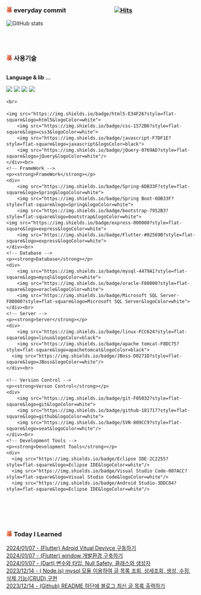 

### ![카피바라](capybara.png) everyday commit <span>&nbsp;&nbsp;&nbsp;&nbsp;&nbsp;&nbsp;&nbsp;&nbsp;&nbsp;&nbsp;&nbsp;&nbsp;&nbsp;&nbsp;&nbsp;&nbsp;&nbsp;&nbsp;&nbsp;&nbsp;&nbsp;&nbsp;&nbsp;&nbsp;&nbsp;&nbsp;&nbsp;&nbsp;&nbsp;&nbsp;&nbsp;</span> [![Hits](https://hits.seeyoufarm.com/api/count/incr/badge.svg?url=https%3A%2F%2Fgithub.com%2Fjinsugyeong&count_bg=%23CBC2D3&title_bg=%23D8C0F1&icon=&icon_color=%23E7E7E7&title=hits&edge_flat=false)](https://hits.seeyoufarm.com)
![GitHub stats](https://github-readme-stats.vercel.app/api?username=jinsugyeong&theme=buefy&show_icons=true)

<br><br>

### ![카피바라](capybara.png) 사용기술
<div style="display:flex; flex-direction:column; align-items:flex-start;">
    <!-- Language -->
    <p><strong>Language & lib ... </strong></p>
    <div>
        <img src="https://img.shields.io/badge/java-007396?style=flat-square&logo=java&logoColor=white"> 
	<img src="https://img.shields.io/badge/node.js-339933?style=flat-square&logo=Node.js&logoColor=white"> 
        <img src="https://img.shields.io/badge/PHP-777BB4?style=flat-square&logo=PHP&logoColor=white">
	<img src="https://img.shields.io/badge/Dart-0175C2?style=flat-square&logo=express&logoColor=white"> 
	
 	<br>
  
	<img src="https://img.shields.io/badge/html5-E34F26?style=flat-square&logo=html5&logoColor=white"> 
        <img src="https://img.shields.io/badge/css-1572B6?style=flat-square&logo=css3&logoColor=white">  
        <img src="https://img.shields.io/badge/javascript-F7DF1E?style=flat-square&logo=javascript&logoColor=black"> 
        <img src="https://img.shields.io/badge/jQuery-0769AD?style=flat-square&logo=jQuery&logoColor=white"/> 
    </div><br>
    <!-- FrameWork -->
    <p><strong>FrameWork</strong></p>
    <div>
        <img src="https://img.shields.io/badge/Spring-6DB33F?style=flat-square&logo=Spring&logoColor=white">  
        <img src="https://img.shields.io/badge/Spring Boot-6DB33F?style=flat-square&logo=Spring&logoColor=white">         
        <img src="https://img.shields.io/badge/bootstrap-7952B3?style=flat-square&logo=bootstrap&logoColor=white"> 
	<img src="https://img.shields.io/badge/express-000000?style=flat-square&logo=express&logoColor=white"> 
        <img src="https://img.shields.io/badge/Flutter-#02569B?style=flat-square&logo=express&logoColor=white"> 
    </div><br>
    <!-- Database -->
    <p><strong>Database</strong></p>
    <div>
        <img src="https://img.shields.io/badge/mysql-4479A1?style=flat-square&logo=mysql&logoColor=white">
        <img src="https://img.shields.io/badge/oracle-F80000?style=flat-square&logo=oracle&logoColor=white">
        <img src="https://img.shields.io/badge/Microsoft SQL Server-F80000?style=flat-square&logo=Microsoft SQL Server&logoColor=white">
    </div><br>
    <!-- Server -->
    <p><strong>Server</strong></p>
    <div>
        <img src="https://img.shields.io/badge/linux-FCC624?style=flat-square&logo=linux&logoColor=black">
        <img src="https://img.shields.io/badge/apache tomcat-F8DC75?style=flat-square&logo=apachetomcat&logoColor=black">
      <img src="https://img.shields.io/badge/JBoss-D0271D?style=flat-square&logo=JBoss&logoColor=white"/>
    </div><br>

    <!-- Version Control -->
    <p><strong>Verson Control</strong></p>
    <div>
        <img src="https://img.shields.io/badge/git-F05032?style=flat-square&logo=git&logoColor=white"> 
        <img src="https://img.shields.io/badge/github-181717?style=flat-square&logo=github&logoColor=white"> 
        <img src="https://img.shields.io/badge/SVN-809CC9?style=flat-square&logo=seat&logoColor=white"/> 
    </div><br>
    <!-- Development Tools -->
    <p><strong>Development Tools</strong></p>
    <div>
      <img src="https://img.shields.io/badge/Eclipse IDE-2C2255?style=flat-square&logo=Eclipse IDE&logoColor=white"/> 
      <img src="https://img.shields.io/badge/Visual Studio Code-007ACC?style=flat-square&logo=Visual Studio Code&logoColor=white"/> 
      <img src="https://img.shields.io/badge/Android Studio-3DDC84?style=flat-square&logo=Eclipse IDE&logoColor=white"/> 
</div><br>
</div>

<br><br>

### ![카피바라](capybara.png) Today I Learned
[2024/01/07 - (Flutter) Adroid Vitual Devivce 구동하기](https://everyday-com-eat.tistory.com/134) <br/>
[2024/01/07 - (Flutter) window 개발환경 구축하기](https://everyday-com-eat.tistory.com/133) <br/>
[2024/01/07 - (Dart) 변수와 타입, Null Safety, 클래스와 생성자](https://everyday-com-eat.tistory.com/132) <br/>
[2023/12/14 - ( Node.js) mysql 모듈 이용하여 글 목록 조회, 상세조회, 생성, 수정, 삭제 기능(CRUD) 구현](https://everyday-com-eat.tistory.com/131) <br/>
[2023/12/14 - (Github) README 하단에 블로그 최신 글 목록 출력하기](https://everyday-com-eat.tistory.com/130) <br/>
